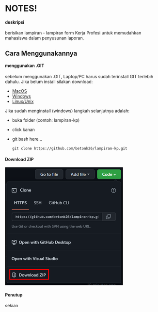 # NOTES!

#### deskripsi

berisikan lampiran - lampiran form Kerja Profesi untuk memudahkan mahasiswa dalam penyusunan laporan.

## Cara Menggunakannya

#### menggunakan .GIT

sebelum menggunakan .GIT, Laptop/PC harus sudah terinstall GIT terlebih dahulu. Jika belum install silakan download:

- [MacOS](https://git-scm.com/download/mac)
- [Windows](https://git-scm.com/download/win)
- [Linux/Unix](https://git-scm.com/download/linux)

Jika sudah menginstall (windows) langkah selanjutnya adalah:

- buka folder (contoh: lampiran-kp)
- click kanan
- git bash here...

  ```
  git clone https://github.com/betonk26/lampiran-kp.git
  ```

#### Download ZIP

![1663485430931](image/README/1663485430931.png)


#### Penutup

sekian
